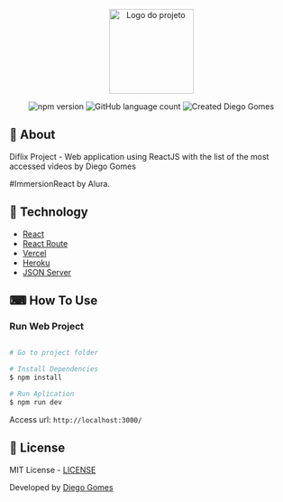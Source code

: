 <p align="center">
  <img alt="Logo do projeto" width="150px" src="https://www.alura.com.br/assets/img/imersoes/react/imersao-react-logo.1594044142.svg" />
</p>

<p align="center">
  <img alt="npm version" src="https://img.shields.io/badge/npm-6.4.1-brightgreen">
  <img alt="GitHub language count" src="https://img.shields.io/badge/javascript-86.7%25-brightgreen">
  <img alt="Created Diego Gomes" src="https://img.shields.io/badge/created%20by-Diego%20Gomes-brightgreen">
  </a>
</p>

## 📖 About
<p>Diflix Project - Web application using ReactJS with the list of the most accessed videos by Diego Gomes</p>
<p>#ImmersionReact by Alura.<p>


## 🚀 Technology
<ul>
    <li><a href="https://reactjs.org/" target="_blank">React</a></li>
    <li><a href="https://reactrouter.com/" target="_blank">React Route</a></li>
    <li><a href="https://vercel.com/" target="_blank">Vercel</a></li>
    <li><a href="https://heroku.com/" target="_blank">Heroku</a></li>
    <li><a href="https://github.com/typicode/json-server" target="_blank">JSON Server</a></li>
</ul>


## ⌨ How To Use

### Run Web Project

```bash

# Go to project folder

# Install Dependencies
$ npm install

# Run Aplication
$ npm run dev

```
Access url: `http://localhost:3000/`

## :memo: License

MIT License - [LICENSE](https://opensource.org/licenses/MIT)

<p>Developed by <a href='https://github.com/digamo/' target='blank'>Diego Gomes</a></p>

